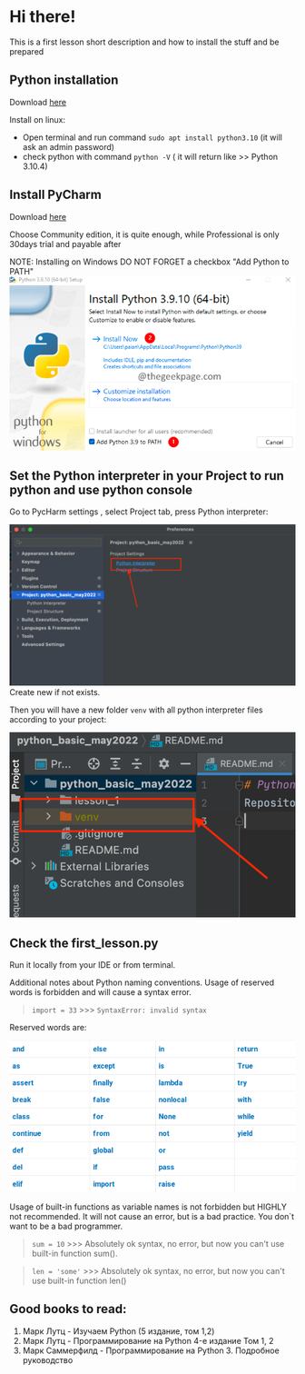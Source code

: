 # Hi there!

This is a first lesson short description and how to install the stuff and be prepared

##  Python installation

Download [here](https://www.python.org/downloads/)

Install on linux: 
+ Open terminal and run command `sudo apt install python3.10` (it will ask an admin password)
+ check python  with command `python -V` ( it will return like >> Python 3.10.4)

## Install PyCharm
Download [here](https://www.jetbrains.com/pycharm/download/)

Choose Community edition,  it is quite enough, while Professional is only 30days trial and payable after

NOTE: Installing on Windows DO NOT FORGET a checkbox "Add Python to PATH"
![img.png](img.png)


## Set the Python interpreter in your Project to run python and use python console
Go to PycHarm settings , select Project tab, press Python interpreter:

![img_2.png](img_2.png)
 Create new if not exists.

Then you will have a new folder `venv` with all python interpreter files according to your project:

![img_3.png](img_3.png)

## Check the first_lesson.py

Run it locally from your IDE or from terminal.

Additional notes about Python naming conventions.
Usage of reserved words is forbidden and will cause a syntax error.

> `import = 33` >>> `SyntaxError: invalid syntax`

Reserved words are:

![img_1.png](img_1.png)

Usage of built-in functions as variable names is not forbidden but HIGHLY not recommended.
It will not cause an error, but is a bad practice. You don`t want to be a bad programmer.

> `sum = 10` >>> Absolutely ok syntax, no error, but now you can't use built-in function sum().

> `len = 'some'` >>> Absolutely ok syntax, no error, but now you can't use built-in function len()

## Good books to read:

1. Марк Лутц - Изучаем Python  (5 издание, том 1,2)
2. Марк Лутц - Программирование на Python 4-е издание Том 1, 2
3. Марк Саммерфилд - Программирование на Python 3. Подробное руководство